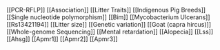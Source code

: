 [[PCR-RFLP]]
[[Association]]
[[Litter Traits]]
[[Indigenous Pig Breeds]]
[[Single nucleotide polymorphism]]
[[Bim]]
[[Mycobacterium Ulcerans]]
[[Rs13421194]]
[[Litter size]]
[[Genetic variation]]
[[Goat (capra hircus)]]
[[Whole-genome Sequencing]]
[[Mental retardation]]
[[Alopecia]]
[[Lss]]
[[Ahsg]]
[[Apmr1]]
[[Apmr2]]
[[Apmr3]]
